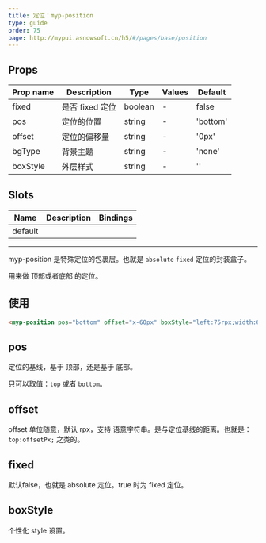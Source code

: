 ```yaml
---
title: 定位：myp-position
type: guide
order: 75
page: http://mypui.asnowsoft.cn/h5/#/pages/base/position
---
```


## Props

| Prop name | Description     | Type    | Values | Default  |
| --------- | --------------- | ------- | ------ | -------- |
| fixed     | 是否 fixed 定位 | boolean | -      | false    |
| pos       | 定位的位置      | string  | -      | 'bottom' |
| offset    | 定位的偏移量    | string  | -      | '0px'    |
| bgType    | 背景主题        | string  | -      | 'none'   |
| boxStyle  | 外层样式        | string  | -      | ''       |

## Slots

| Name    | Description | Bindings |
| ------- | ----------- | -------- |
| default |             |          |

---

myp-position 是特殊定位的包裹层。也就是 `absolute` `fixed` 定位的封装盒子。

用来做 顶部或者底部 的定位。

## 使用

```html
<myp-position pos="bottom" offset="x-60px" boxStyle="left:75rpx;width:600rpx;"></myp-position>
```

## pos

定位的基线，基于 顶部，还是基于 底部。

只可以取值：`top` 或者 `bottom`。

## offset

offset 单位随意，默认 rpx，支持 语意字符串。是与定位基线的距离。也就是：`top:offsetPx;` 之类的。

## fixed

默认false，也就是 absolute 定位。true 时为 fixed 定位。

## boxStyle

个性化 style 设置。
